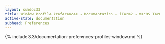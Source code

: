 ```yaml
---
layout: subdoc33
title: Window Profile Preferences - Documentation - iTerm2 - macOS Terminal Replacement
active-state: documentation
subhead: Preferences
---
```

{% include 3.3/documentation-preferences-profiles-window.md %}
